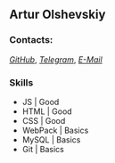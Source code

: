 ## Artur Olshevskiy

### Contacts:
[*GitHub*](https://github.com/White9769), [*Telegram*](https://t.me/White311), [*E-Mail*](mailto:white9769@gmail.com)

### Skills
* JS | Good 
* HTML | Good
* CSS | Good
* WebPack | Basics
* MySQL | Basics
* Git | Basics

